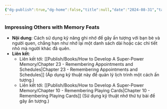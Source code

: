 ```yaml
---
{"dg-publish":true,"dg-home":false,"title":null,"date":"2024-08-31","tags":["#books","#memory","#How_to_Develop_A_Super_Power_Memory"],"Chương":"Chương22","dg-path":"Books/How to Develop A Super-Power Memory/Chapter 22 - Amaze Your Friends.md","permalink":"/books/how-to-develop-a-super-power-memory/chapter-22-amaze-your-friends/","dgPassFrontmatter":true,"noteIcon":"","updated":"2025-01-30T14:26:08.146+07:00"}
---
```


### Impressing Others with Memory Feats

- **Nội dung**: Cách sử dụng kỹ năng ghi nhớ để gây ấn tượng với bạn bè và người quen, chẳng hạn như nhớ lại một danh sách dài hoặc các chi tiết nhỏ mà người khác đã quên.
- **Liên kết**:
    - Liên kết tới: [[Publish/Books/How to Develop A Super-Power Memory/Chapter 23 - Remembering Appointments and Schedules\|Chapter 23 - Remembering Appointments and Schedules]] (Áp dụng kỹ thuật này để quản lý lịch trình một cách ấn tượng.)
    - Liên kết tới: [[Publish/Books/How to Develop A Super-Power Memory/Chapter 10 - Remembering Playing Cards\|Chapter 10 - Remembering Playing Cards]] (Sử dụng kỹ thuật nhớ thứ tự bài để gây ấn tượng.)